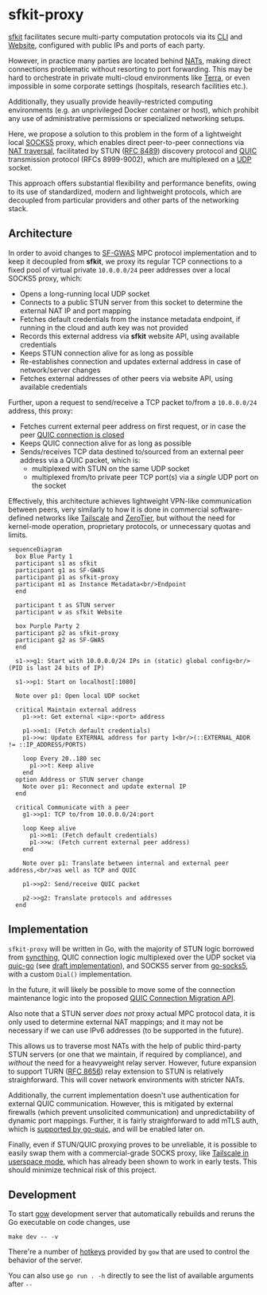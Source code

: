 # sfkit-proxy

[sfkit](https://sfkit.org) facilitates secure multi-party computation protocols
via its [CLI](https://github.com/hcholab/sfkit) and [Website](https://github.com/hcholab/sfkit-website),
configured with public IPs and ports of each party.

However, in practice many parties are located behind [NATs](https://en.wikipedia.org/wiki/Network_address_translation),
making direct connections problematic without resorting to port forwarding.
This may be hard to orchestrate in private multi-cloud environments like [Terra](https://terra.bio),
or even impossible in some corporate settings (hospitals, research facilities etc.).

Additionally, they usually provide heavily-restricted computing environments
(e.g. an unprivileged Docker container or host), which prohibit any use of
administrative permissions or specialized networking setups.

Here, we propose a solution to this problem in the form of a lightweight local
[SOCKS5](https://en.wikipedia.org/wiki/SOCKS#SOCKS5) proxy,
which enables direct peer-to-peer connections via
[NAT traversal](https://tailscale.com/blog/how-nat-traversal-works/),
facilitated by STUN ([RFC 8489](https://datatracker.ietf.org/doc/html/rfc8489)) discovery protocol and
[QUIC](https://en.wikipedia.org/wiki/QUIC) transmission protocol (RFCs 8999-9002),
which are multiplexed on a [UDP](https://en.wikipedia.org/wiki/User_Datagram_Protocol) socket.

This approach offers substantial flexibility and performance benefits, owing to its use
of standardized, modern and lightweight protocols, which are decoupled
from particular providers and other parts of the networking stack.

## Architecture

In order to avoid changes to [SF-GWAS](https://github.com/hcholab/sfgwas)
MPC protocol implementation and to keep it decoupled from **sfkit**,
we proxy its regular TCP connections to a fixed pool of virtual private `10.0.0.0/24`
peer addresses over a local SOCKS5 proxy, which:
- Opens a long-running local UDP socket
- Connects to a public STUN server from this socket to determine the external NAT IP and port mapping
- Fetches default credentials from the instance metadata endpoint,
  if running in the cloud and auth key was not provided
- Records this external address via **sfkit** website API, using available credentials
- Keeps STUN connection alive for as long as possible
- Re-establishes connection and updates external address in case of network/server changes
- Fetches external addresses of other peers via website API, using available credentials

Further, upon a request to send/receive a TCP packet to/from a `10.0.0.0/24` address, this proxy:
- Fetches current external peer address on first request, or in case the peer
  [QUIC connection is closed](https://github.com/quic-go/quic-go#when-the-remote-peer-closes-the-connection)
- Keeps QUIC connection alive for as long as possible
- Sends/receives TCP data destined to/sourced from an external peer address via a QUIC packet, which is:
  * multiplexed with STUN on the same UDP socket
  * multiplexed from/to private peer TCP port(s) via a *single* UDP port on the socket

Effectively, this architecture achieves lightweight VPN-like communication between peers,
very similarly to how it is done in commercial software-defined networks like [Tailscale](https://tailscale.com)
and [ZeroTier](https://www.zerotier.com), but without the need for kernel-mode operation,
proprietary protocols, or unnecessary quotas and limits.

```mermaid
sequenceDiagram
  box Blue Party 1
  participant s1 as sfkit
  participant g1 as SF-GWAS
  participant p1 as sfkit-proxy
  participant m1 as Instance Metadata<br/>Endpoint
  end

  participant t as STUN server
  participant w as sfkit Website

  box Purple Party 2
  participant p2 as sfkit-proxy
  participant g2 as SF-GWAS
  end

  s1->>g1: Start with 10.0.0.0/24 IPs in (static) global config<br/>(PID is last 24 bits of IP)

  s1->>p1: Start on localhost[:1080]

  Note over p1: Open local UDP socket

  critical Maintain external address
    p1->>t: Get external <ip>:<port> address

    p1->>m1: (Fetch default credentials)
    p1->>w: Update EXTERNAL address for party 1<br/>(::EXTERNAL_ADDR != ::IP_ADDRESS/PORTS)

    loop Every 20..180 sec
      p1->>t: Keep alive
    end
  option Address or STUN server change
    Note over p1: Reconnect and update external IP
  end

  critical Communicate with a peer
    g1->>p1: TCP to/from 10.0.0.0/24:port

    loop Keep alive
      p1->>m1: (Fetch default credentials)
      p1->>w: (Fetch current external peer address)
    end

    Note over p1: Translate between internal and external peer address,<br/>as well as TCP and QUIC

    p1->>p2: Send/receive QUIC packet

    p2->>g2: Translate protocols and addresses
  end
```

## Implementation

`sfkit-proxy` will be written in Go, with the majority of STUN logic borrowed from
[syncthing](https://github.com/syncthing/syncthing/blob/eed12f3ec51b0e261e5a58033f35161e6d72b496/lib/stun/stun.go),
QUIC connection logic multiplexed over the UDP socket via [quic-go](https://github.com/quic-go/quic-go/issues/3929)
(see [draft implementation](https://github.com/quic-go/quic-go/pull/3992)), and SOCKS5 server from
[go-socks5](https://pkg.go.dev/github.com/armon/go-socks5#section-readme), with a custom `Dial()` implementation.

In the future, it will likely be possible to move some of the connection maintenance logic into the proposed
[QUIC Connection Migration API](https://github.com/quic-go/quic-go/issues/3990).

Also note that a STUN server *does not* proxy actual MPC protocol data, it is only used to determine external NAT mappings;
and it may not be necessary if we can use IPv6 addresses (to be supported in the future).

This allows us to traverse most NATs with the help of public third-party STUN servers
(or one that we maintain, if required by compliance), and *without* the need for a heavyweight relay server.
However, future expansion to support TURN ([RFC 8656](https://datatracker.ietf.org/doc/html/rfc8656)) relay extension to STUN
is relatively straighforward. This will cover network environments with stricter NATs.

Additionally, the current implementation doesn't use authentication for external QUIC communication.
However, this is mitigated by external firewalls (which prevent unsolicited communication)
and unpredictability of dynamic port mappings.
Further, it is fairly straighforward to add mTLS auth, which is
[supported by go-quic](https://github.com/quic-go/quic-go/issues/1366#issuecomment-1036277034),
and will be enabled later on.

Finally, even if STUN/QUIC proxying proves to be unreliable, it is possible
to easily swap them with a commercial-grade SOCKS proxy,
like [Tailscale in userspace mode](https://tailscale.com/kb/1112/userspace-networking/),
which has already been shown to work in early tests.
This should minimize technical risk of this project.

## Development

To start [gow](https://github.com/mitranim/gow) development server
that automatically rebuilds and reruns the Go executable on code changes, use
```
make dev -- -v
```
There're a number of [hotkeys](https://github.com/mitranim/gow#hotkeys)
provided by `gow` that are used to control the behavior of the server.

You can also use `go run . -h` directly to see the list of available arguments after `--`
